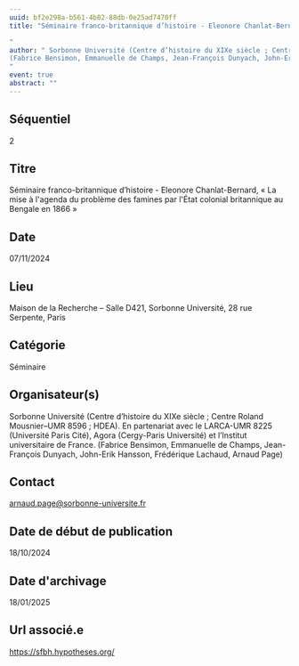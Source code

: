 ```yaml
---
uuid: bf2e298a-b561-4b02-88db-0e25ad7470ff
title: "Séminaire franco-britannique d’histoire - Eleonore Chanlat-Bernard, « La mise à l'agenda du problème des famines par l'État colonial britannique au Bengale en 1866 »

"
author: " Sorbonne Université (Centre d’histoire du XIXe siècle ; Centre Roland Mousnier–UMR 8596 ; HDEA). En partenariat avec le LARCA-UMR 8225 (Université Paris Cité), Agora (Cergy-Paris Université) et l’Institut universitaire de France.
(Fabrice Bensimon, Emmanuelle de Champs, Jean-François Dunyach, John-Erik Hansson, Frédérique Lachaud, Arnaud Page)
"
event: true
abstract: ""
---
```


## ﻿Séquentiel

 2

## Titre

 Séminaire franco-britannique d’histoire - Eleonore Chanlat-Bernard, « La mise à l'agenda du problème des famines par l'État colonial britannique au Bengale en 1866 »



## Date

 07/11/2024

## Lieu

 Maison de la Recherche –  Salle D421, Sorbonne Université, 28 rue Serpente, Paris

## Catégorie

 Séminaire

## Organisateur(s)

  Sorbonne Université (Centre d’histoire du XIXe siècle ; Centre Roland Mousnier–UMR 8596 ; HDEA). En partenariat avec le LARCA-UMR 8225 (Université Paris Cité), Agora (Cergy-Paris Université) et l’Institut universitaire de France.
(Fabrice Bensimon, Emmanuelle de Champs, Jean-François Dunyach, John-Erik Hansson, Frédérique Lachaud, Arnaud Page)


## Contact

 arnaud.page@sorbonne-universite.fr

## Date de début de publication

 18/10/2024

## Date d'archivage

 18/01/2025

## Url associé.e

 https://sfbh.hypotheses.org/

